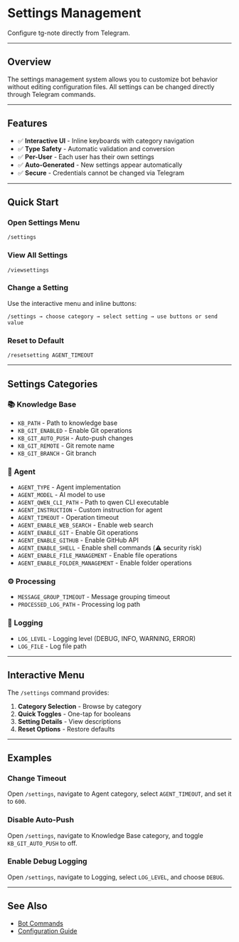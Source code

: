 # Settings Management

Configure tg-note directly from Telegram.

---

## Overview

The settings management system allows you to customize bot behavior without editing configuration files. All settings can be changed directly through Telegram commands.

---

## Features

- ✅ **Interactive UI** - Inline keyboards with category navigation
- ✅ **Type Safety** - Automatic validation and conversion
- ✅ **Per-User** - Each user has their own settings
- ✅ **Auto-Generated** - New settings appear automatically
- ✅ **Secure** - Credentials cannot be changed via Telegram

---

## Quick Start

### Open Settings Menu

```
/settings
```

### View All Settings

```
/viewsettings
```

### Change a Setting

Use the interactive menu and inline buttons:

```
/settings → choose category → select setting → use buttons or send value
```

### Reset to Default

```
/resetsetting AGENT_TIMEOUT
```

---

## Settings Categories

### 📚 Knowledge Base

- `KB_PATH` - Path to knowledge base
- `KB_GIT_ENABLED` - Enable Git operations  
- `KB_GIT_AUTO_PUSH` - Auto-push changes
- `KB_GIT_REMOTE` - Git remote name
- `KB_GIT_BRANCH` - Git branch

### 🤖 Agent

- `AGENT_TYPE` - Agent implementation
- `AGENT_MODEL` - AI model to use
- `AGENT_QWEN_CLI_PATH` - Path to qwen CLI executable
- `AGENT_INSTRUCTION` - Custom instruction for agent
- `AGENT_TIMEOUT` - Operation timeout
- `AGENT_ENABLE_WEB_SEARCH` - Enable web search
- `AGENT_ENABLE_GIT` - Enable Git operations
- `AGENT_ENABLE_GITHUB` - Enable GitHub API
- `AGENT_ENABLE_SHELL` - Enable shell commands (⚠️ security risk)
- `AGENT_ENABLE_FILE_MANAGEMENT` - Enable file operations
- `AGENT_ENABLE_FOLDER_MANAGEMENT` - Enable folder operations

### ⚙️ Processing

- `MESSAGE_GROUP_TIMEOUT` - Message grouping timeout
- `PROCESSED_LOG_PATH` - Processing log path

### 📝 Logging

- `LOG_LEVEL` - Logging level (DEBUG, INFO, WARNING, ERROR)
- `LOG_FILE` - Log file path

---

## Interactive Menu

The `/settings` command provides:

1. **Category Selection** - Browse by category
2. **Quick Toggles** - One-tap for booleans
3. **Setting Details** - View descriptions
4. **Reset Options** - Restore defaults

---

## Examples

### Change Timeout

Open `/settings`, navigate to Agent category, select `AGENT_TIMEOUT`, and set it to `600`.

### Disable Auto-Push

Open `/settings`, navigate to Knowledge Base category, and toggle `KB_GIT_AUTO_PUSH` to off.

### Enable Debug Logging

Open `/settings`, navigate to Logging, select `LOG_LEVEL`, and choose `DEBUG`.

---

## See Also

- [Bot Commands](bot-commands.md)
- [Configuration Guide](../getting-started/configuration.md)
